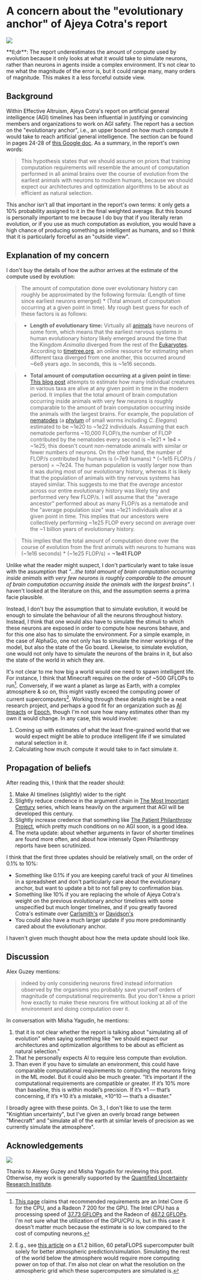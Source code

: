 A concern about the "evolutionary anchor" of Ajeya Cotra's report
=============================================================

<p><img src="https://upload.wikimedia.org/wikipedia/commons/a/ae/Darwin%27s_finches_by_Gould.jpg"  class="img-medium-center"></p> **tl;dr**: The report underestimates the amount of compute used by evolution because it only looks at what it would take to simulate neurons, rather than neurons in agents inside a complex environment. It's not clear to me what the magnitude of the error is, but it could range many, many orders of magnitude. This makes it a less forceful outside view.

## Background

Within Effective Altruism, Ajeya Cotra's report on artificial general intelligence (AGI) timelines has been influential in justifying or convincing members and organizations to work on AGI safety. The report has a section on the "evolutionary anchor", i.e., an upper bound on how much compute it would take to reach artificial general intelligence. The section can be found in pages 24-28 of [this Google doc](https://docs.google.com/document/d/1k7qzzn14jgE-Gbf0CON7_Py6tQUp2QNodr_8VAoDGnY/edit#heading=h.gvc1xyxlemkd). As a summary, in the report's own words:

> This hypothesis states that we should assume on priors that training computation requirements will resemble the amount of computation performed in all animal brains over the course of evolution from the earliest animals with neurons to modern humans, because we should expect our architectures and optimization algorithms to be about as efficient as natural selection.

This anchor isn't all that important in the report's own terms: it only gets a 10% probability assigned to it in the final weighted average. But this bound is personally important to me because I do buy that if you literally reran evolution, or if you use as much computation as evolution, you would have a high chance of producing something as intelligent as humans, and so I think that it is particularly forceful as an "outside view".

## Explanation of my concern

I don't buy the details of how the author arrives at the estimate of the compute used by evolution:

> The amount of computation done over evolutionary history can roughly be approximated by the following formula: (Length of time since earliest neurons emerged) \* (Total amount of computation occurring at a given point in time). My rough best guess for each of these factors is as follows:

> - **Length of evolutionary time:** Virtually all [animals](https://en.wikipedia.org/wiki/Animal) have neurons of some form, which means that the earliest nervous systems in human evolutionary history likely emerged around the time that the Kingdom _Animalia_ diverged from the rest of the [Eukaryotes](https://en.wikipedia.org/wiki/Eukaryote). According to [timetree.org](http://www.timetree.org/), an online resource for estimating when different taxa diverged from one another, this occurred around \~6e8 years ago. In seconds, this is \~1e16 seconds.

> - **Total amount of computation occurring at a given point in time:** [This blog post](https://reducing-suffering.org/how-many-wild-animals-are-there/) attempts to estimate how many individual creatures in various taxa are alive at any given point in time in the modern period. It implies that the total amount of brain computation occurring inside animals with very few neurons is roughly comparable to the amount of brain computation occurring inside the animals with the largest brains. For example, the population of [nematodes](https://en.wikipedia.org/wiki/Nematode) (a [phylum](https://en.wikipedia.org/wiki/Phylum) of small worms including _C. Elegans_) estimated to be \~1e20 to \~1e22 individuals. Assuming that each nematode performs \~10,000 FLOP/s,the number of FLOP contributed by the nematodes every second is \~1e21 \* 1e4 = \~1e25; this doesn't count non-nematode animals with similar or fewer numbers of neurons. On the other hand, the number of FLOP/s contributed by humans is (\~7e9 humans) \* (\~1e15 FLOP/s / person) = \~7e24. The human population is vastly larger now than it was during most of our evolutionary history, whereas it is likely that the population of animals with tiny nervous systems has stayed similar. This suggests to me that the _average_ ancestor across our entire evolutionary history was likely tiny and performed very few FLOP/s. I will assume that the "average ancestor" performed about as many FLOP/s as a nematode and the "average population size" was \~1e21 individuals alive at a given point in time. This implies that our ancestors were collectively performing \~1e25 FLOP every second on average over the \~1 billion years of evolutionary history.

> This implies that the total amount of computation done over the course of evolution from the first animals with neurons to humans was (\~1e16 seconds) \* (\~1e25 FLOP/s) = **\~1e41 FLOP**

Unlike what the reader might suspect, I don't particularly want to take issue with the assumption that *"...the total amount of brain computation occurring inside animals with very few neurons is roughly comparable to the amount of brain computation occurring inside the animals with the largest brains"*. I haven't looked at the literature on this, and the assumption seems a prima facie plausible.

Instead, I don't buy the assumption that to simulate evolution, it would be enough to simulate the behaviour of all the neurons throughout history. Instead, I think that one would also have to simulate the stimuli to which these neurons are exposed in order to compute how neurons behave, and for this one also has to simulate the environment. For a simple example, in the case of AlphaGo, one not only has to simulate the inner workings of the model, but also the state of the Go board. Likewise, to simulate evolution, one would not only have to simulate the neurons of the brains in it, but also the state of the world in which they are.

It's not clear to me how big a world would one need to spawn intelligent life. For instance, I think that Minecraft requires on the order of ~500 GFLOPs to run[^1]. Conversely, if we want a planet as large as Earth, with a complex atmosphere & so on, this might vastly exceed the computing power of current supercomputers[^2]. Working through these details might be a neat research project, and perhaps a good fit for an organization such as [AI Impacts](https://aiimpacts.org/) or [Epoch](https://epochai.org/), though I'm not sure how many estimates other than my own it would change. In any case, this would involve:

1. Coming up with estimates of what the least fine-grained world that we would expect might be able to produce intelligent life if we simulated natural selection in it.
2. Calculating how much compute it would take to in fact simulate it.

## Propagation of beliefs

After reading this, I think that the reader should:

1. Make AI timelines (slightly) wider to the right
2. Slightly reduce credence in the argument chain in [The Most Important Century](https://www.cold-takes.com/most-important-century/) series, which leans heavily on the argument that AGI will be developed this century.
3. Slightly increase credence that something like [The Patient Philanthropy Project](https://founderspledge.com/funds/patient-philanthropy-fund), which pretty much conditions on no AGI soon, is a good idea.
4. The meta update: about whether arguments in favor of shorter timelines are found more often, and about how intensely Open Philanthropy reports have been scrutinized.

I think that the first three updates should be relatively small, on the order of 0.1% to 10%:

- Something like 0.1% if you are keeping careful track of your AI timelines in a spreadsheet and don't particularly care about the evolutionary anchor, but want to update a bit to not fall prey to confirmation bias. 
- Something like 10% if you are replacing the whole of Ajeya Cotra's weight on the previous evolutionary anchor timelines with some unspecified but much longer timelines, and if you greatly favored Cotra's estimate over [Carlsmith's](https://arxiv.org/pdf/2206.13353.pdf) or [Davidson's](https://www.openphilanthropy.org/research/semi-informative-priors-over-ai-timelines/)
- You could also have a much larger update if you more predominantly cared about the evolutionary anchor.

I haven't given much thought about how the meta update should look like.

## Discussion

Alex Guzey mentions:

> indeed by only considering neurons fired instead information observed by the organisms you probably save yourself orders of magnitude of computational requirements. But you don't know a priori how exactly to make these neurons fire without looking at all of the environment and doing computation over it.

In conversation with Misha Yagudin, he mentions:

1. that it is not clear whether the report is talking about "simulating all of evolution" when saying something like "we should expect our architectures and optimization algorithms to be about as efficient as natural selection."
2. That he personally expects AI to require less compute than evolution.
3. Than even if you have to simulate an environment, this could have comparable computational requirements to computing the neurons firing in the ML model. But it could also be much greater. "It’s important if the computational requirements are compatible or greater. If it’s 10% more than baseline, this is within model’s precision. If it’s ×1 — that’s concerning, if it’s ×10 it’s a mistake, ×10^10 — that’s a disaster."

I broadly agree with these points. On 3., I don't like to use the term "Knightian uncertainty", but I've given an overly broad range between "Minecraft" and "simulate all of the earth at similar levels of precision as we currently simulate the atmosphere".

## Acknowledgements

<p><img src="https://i.imgur.com/7yuRrge.png" class="img-frontpage-center"></p>

Thanks to Alexey Guzey and Misha Yagudin for reviewing this post. Otherwise, my work is generally supported by the [Quantified Uncertainty Research Institute](https://quantifieduncertainty.org/).

[^1]: [This page](<https://minecraft.fandom.com/wiki/Java_Edition_hardware_requirements>) claims that recommended requirements are an Intel Core i5 for the CPU, and a Radeon 7 200 for the GPU. The Intel CPU has a processing speed of [37.73 GFLOPs](<https://setiathome.berkeley.edu/cpu_list.php>) and the Radeon of [467.2 GFLOPs](<https://en.wikipedia.org/wiki/Radeon_200_series#Radeon_R7_250>). I'm not sure what the utilization of the GPU/CPU is, but in this case it doesn't matter much because the estimate is so low compared to the cost of computing neurons.
[^2]: E.g., see [this article](https://www.reuters.com/article/us-britain-weather-computer-idUSKBN20B00U) on a £1.2 billion, 60 petaFLOPS supercomputer built solely for better atmospheric prediction/simulation. Simulating the rest of the world below the atmosphere would require more computing power on top of that. I'm also not clear on what the resolution on the atmospheric grid which these supercomputers are simulated is.
